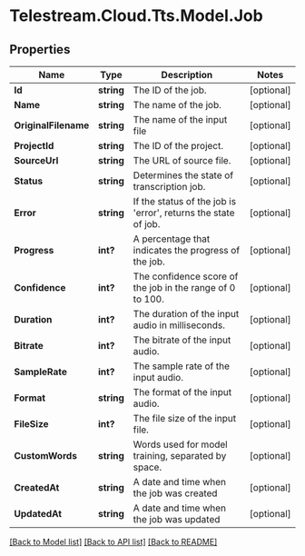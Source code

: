 # Telestream.Cloud.Tts.Model.Job
## Properties

Name | Type | Description | Notes
------------ | ------------- | ------------- | -------------
**Id** | **string** | The ID of the job. | [optional] 
**Name** | **string** | The name of the job. | [optional] 
**OriginalFilename** | **string** | The name of the input file | [optional] 
**ProjectId** | **string** | The ID of the project. | [optional] 
**SourceUrl** | **string** | The URL of source file. | [optional] 
**Status** | **string** | Determines the state of transcription job. | [optional] 
**Error** | **string** | If the status of the job is &#39;error&#39;, returns the state of job. | [optional] 
**Progress** | **int?** | A percentage that indicates the progress of the job. | [optional] 
**Confidence** | **int?** | The confidence score of the job in the range of 0 to 100. | [optional] 
**Duration** | **int?** | The duration of the input audio in milliseconds. | [optional] 
**Bitrate** | **int?** | The bitrate of the input audio. | [optional] 
**SampleRate** | **int?** | The sample rate of the input audio. | [optional] 
**Format** | **string** | The format of the input audio. | [optional] 
**FileSize** | **int?** | The file size of the input file. | [optional] 
**CustomWords** | **string** | Words used for model training, separated by space. | [optional] 
**CreatedAt** | **string** | A date and time when the job was created | [optional] 
**UpdatedAt** | **string** | A date and time when the job was updated | [optional] 

[[Back to Model list]](../README.md#documentation-for-models) [[Back to API list]](../README.md#documentation-for-api-endpoints) [[Back to README]](../README.md)


